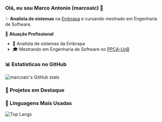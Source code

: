 ### Olá, eu sou Marco Antonio (marcoalc) 👋

✨ **Analista de sistemas** na [Embrapa](https://www.embrapa.br/) e cursando mestrado em Engenharia de Software.

🏢 **Atuação Profissional**
- 🚀 Analista de sistemas da Embrapa
- 🎓 Mestrando em Engenharia de Software no [PPCA-UnB](https://ppca.unb.br/)

### 📊 Estatísticas no GitHub

![marcoalc's GitHub stats](https://github-readme-stats.vercel.app/api?username=marcoalc&show_icons=true&theme=dracula)

### 📌 Projetos em Destaque

### 🚀 Linguagens Mais Usadas

![Top Langs](https://github-readme-stats.vercel.app/api/top-langs/?username=marcoalc&layout=compact)
